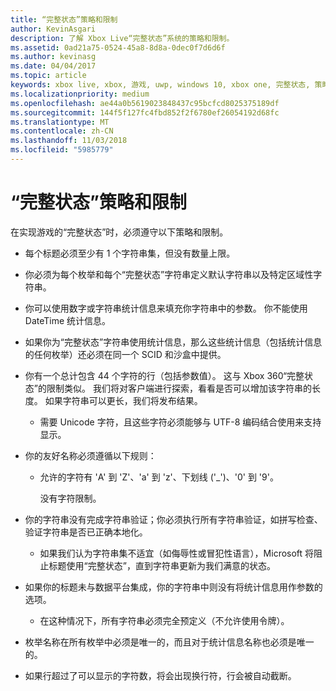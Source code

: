 ```yaml
---
title: “完整状态”策略和限制
author: KevinAsgari
description: 了解 Xbox Live“完整状态”系统的策略和限制。
ms.assetid: 0ad21a75-0524-45a8-8d8a-0dec0f7d6d6f
ms.author: kevinasg
ms.date: 04/04/2017
ms.topic: article
keywords: xbox live, xbox, 游戏, uwp, windows 10, xbox one, 完整状态, 策略
ms.localizationpriority: medium
ms.openlocfilehash: ae44a0b5619023848437c95bcfcd8025375189df
ms.sourcegitcommit: 144f5f127fc4fbd852f2f6780ef26054192d68fc
ms.translationtype: MT
ms.contentlocale: zh-CN
ms.lasthandoff: 11/03/2018
ms.locfileid: "5985779"
---
```

# <a name="rich-presence-policies-and-limitations"></a>“完整状态”策略和限制

在实现游戏的“完整状态”时，必须遵守以下策略和限制。

-   每个标题必须至少有 1 个字符串集，但没有数量上限。
-   你必须为每个枚举和每个“完整状态”字符串定义默认字符串以及特定区域性字符串。
-   你可以使用数字或字符串统计信息来填充你字符串中的参数。 你不能使用 DateTime 统计信息。
-   如果你为“完整状态”字符串使用统计信息，那么这些统计信息（包括统计信息的任何枚举）还必须在同一个 SCID 和沙盒中提供。
-   你有一个总计包含 44 个字符的行（包括参数值）。 这与 Xbox 360“完整状态”的限制类似。 我们将对客户端进行探索，看看是否可以增加该字符串的长度。 如果字符串可以更长，我们将发布结果。
    -   需要 Unicode 字符，且这些字符必须能够与 UTF-8 编码结合使用来支持显示。
-   你的友好名称必须遵循以下规则：
    -   允许的字符有 'A' 到 'Z'、'a' 到 'z'、下划线 ('\_')、'0' 到 '9'。

        没有字符限制。

-   你的字符串没有完成字符串验证；你必须执行所有字符串验证，如拼写检查、验证字符串是否已正确本地化。
    -   如果我们认为字符串集不适宜（如侮辱性或冒犯性语言），Microsoft 将阻止标题使用“完整状态”，直到字符串更新为我们满意的状态。
-   如果你的标题未与数据平台集成，你的字符串中则没有将统计信息用作参数的选项。
    -   在这种情况下，所有字符串必须完全预定义（不允许使用令牌）。
-   枚举名称在所有枚举中必须是唯一的，而且对于统计信息名称也必须是唯一的。
-   如果行超过了可以显示的字符数，将会出现换行符，行会被自动截断。
